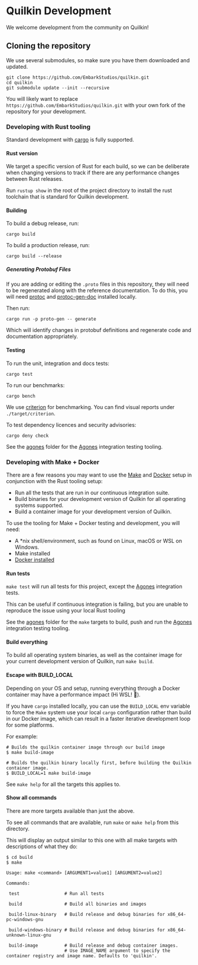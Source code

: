 # Quilkin Development

We welcome development from the community on Quilkin!

## Cloning the repository

We use several submodules, so make sure you have them downloaded and updated.

```shell script
git clone https://github.com/EmbarkStudios/quilkin.git
cd quilkin
git submodule update --init --recursive
```

You will likely want to replace `https://github.com/EmbarkStudios/quilkin.git` with your own fork of the repository
for your development.

### Developing with Rust tooling

Standard development with [cargo](https://doc.rust-lang.org/cargo/) is fully supported.

#### Rust version

We target a specific version of Rust for each build, so we can be deliberate when changing versions to
track if there are any performance changes between Rust releases.

Run `rustup show` in the root of the project directory to install the rust toolchain that is standard for Quilkin
development.

#### Building

To build a debug release, run:

`cargo build`

To build a production release, run:

`cargo build --release`

##### Generating Protobuf Files

If you are adding or editing the `.proto` files in this repository, they will need to be regenerated along with the 
reference documentation. To do this,
you will need [protoc](https://grpc.io/docs/protoc-installation/) and 
[protoc-gen-doc](https://github.com/pseudomuto/protoc-gen-doc) installed locally.

Then run:

`cargo run -p proto-gen -- generate`

Which will identify changes in protobuf definitions and regenerate code and documentation appropriately. 

#### Testing

To run the unit, integration and docs tests:

`cargo test`

To run our benchmarks:

`cargo bench`

We use [criterion](https://github.com/bheisler/criterion.rs) for benchmarking. You can find visual reports under `./target/criterion`.

To test dependency licences and security advisories:

`cargo deny check`

See the [agones](../crates/agones) folder for the [Agones](https://agones.dev) integration testing tooling.

### Developing with Make + Docker 

There are a few reasons you may want to use the [Make](https://www.gnu.org/software/make/)
and [Docker](https://docs.docker.com/) setup in conjunction with the Rust tooling setup:

* Run all the tests that are run in our continuous integration suite.
* Build binaries for your development version of Quilkin for all operating systems supported.
* Build a container image for your development version of Quilkin.

To use the tooling for Make + Docker testing and development, you will need:

* A *nix shell/environment, such as found on Linux, macOS or WSL on Windows.
* Make installed
* [Docker installed](https://docs.docker.com/get-docker/)

#### Run tests

`make test` will run all tests for this project, except the [Agones](https:/agones.dev) integration tests.

This can be useful if continuous integration is failing, but you are unable to reproduce the issue using 
your local Rust tooling

See the [agones](../agones) folder for the `make` targets to build, push and run the [Agones](https://agones.dev) 
integration testing tooling.

#### Build everything

To build all operating system binaries, as well as the container image for your current development version of 
Quilkin, run `make build`.

#### Escape with BUILD_LOCAL

Depending on your OS and setup, running everything through a Docker container may have a performance impact (Hi WSL! 👋).

If you have `cargo` installed locally, you can use the `BUILD_LOCAL` env variable to force the `Make` system use 
your local `cargo` configuration rather than build in our Docker image, which can result in a faster iterative 
development loop for some platforms.

For example:

```shell
# Builds the quilkin container image through our build image
$ make build-image 
```
```shell
# Builds the quilkin binary locally first, before building the Quilkin container image. 
$ BUILD_LOCAL=1 make build-image
```

See `make help` for all the targets this applies to.

#### Show all commands

There are more targets available than just the above.

To see all commands that are available, run `make` or `make help` from this directory.

This will display an output similar to this one with all make targets with descriptions of what they do:

```shell
$ cd build
$ make

Usage: make <command> [ARGUMENT1=value1] [ARGUMENT2=value2]

Commands:

 test                 # Run all tests

 build                # Build all binaries and images

 build-linux-binary   # Build release and debug binaries for x86_64-pc-windows-gnu

 build-windows-binary # Build release and debug binaries for x86_64-unknown-linux-gnu

 build-image          # Build release and debug container images.
                      # Use IMAGE_NAME argument to specify the container registry and image name. Defaults to 'quilkin'.
```
